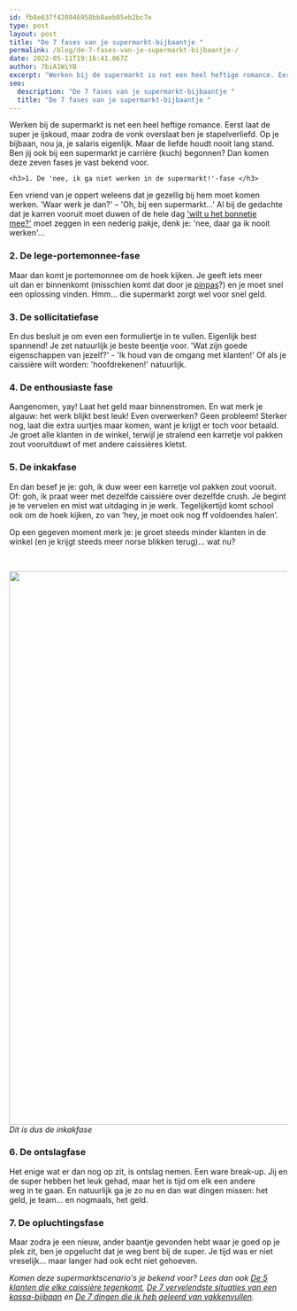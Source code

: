 ```yaml
---
id: fb8e637f420846958bb8aeb05eb2bc7e
type: post
layout: post
title: "De 7 fases van je supermarkt-bijbaantje "
permalink: /blog/de-7-fases-van-je-supermarkt-bijbaantje-/
date: 2022-05-11T19:16:41.067Z
author: 7biA1WiYB
excerpt: "Werken bij de supermarkt is net een heel heftige romance. Eerst laat de super je ijskoud, maar zodra de vonk overslaat ben je stapelverliefd. Op je bijbaan, nou ja, je salaris eigenlijk. Maar de liefde houdt nooit lang stand. Ben jij ook bij een supermarkt je carrière (kuch) begonnen? Dan komen deze zeven fases je vast bekend voor.  "
seo:
  description: "De 7 fases van je supermarkt-bijbaantje "
  title: "De 7 fases van je supermarkt-bijbaantje "
---
```

Werken bij de supermarkt is net een heel heftige romance. Eerst laat de super je ijskoud, maar zodra de vonk overslaat ben je stapelverliefd. Op je bijbaan, nou ja, je salaris eigenlijk. Maar de liefde houdt nooit lang stand. Ben jij ook bij een supermarkt je carrière (kuch) begonnen? Dan komen deze zeven fases je vast bekend voor.  

    <h3>1. De 'nee, ik ga niet werken in de supermarkt!'-fase </h3>
<p>Een vriend van je oppert weleens dat je gezellig bij hem moet komen werken. 'Waar werk je dan?' – 'Oh, bij een supermarkt…' Al bij de gedachte dat je karren vooruit moet duwen of de hele dag <a href="https://7dagen.netlify.app/blogs/de-7-vervelendste-situaties-van-een-kassa-bijbaan">'wilt u het bonnetje mee?'</a> moet zeggen in een nederig pakje, denk je: 'nee, daar ga ik nooit werken'…</p>
<h3>2. De lege-portemonnee-fase</h3>
<p>Maar dan komt je portemonnee om de hoek kijken. Je geeft iets meer uit dan er binnenkomt (misschien komt dat door je <a href="https://7dagen.netlify.app/blog/klein-bedrag-pinnen-mag-maar-hoeft-niet">pinpas</a>?) en je moet snel een oplossing vinden. Hmm... die supermarkt zorgt wel voor snel geld.</p>
<h3>3. De sollicitatiefase</h3>
<p>En dus besluit je om even een formuliertje in te vullen. Eigenlijk best spannend! Je zet natuurlijk je beste beentje voor. 'Wat zijn goede eigenschappen van jezelf?' - 'Ik houd van de omgang met klanten!' Of als je caissière wilt worden: 'hoofdrekenen!' natuurlijk.</p>
<h3>4. De enthousiaste fase </h3>
<p>Aangenomen, yay! Laat het geld maar binnenstromen. En wat merk je algauw: het werk blijkt best leuk! Even overwerken? Geen probleem! Sterker nog, laat die extra uurtjes maar komen, want je krijgt er toch voor betaald. Je groet alle klanten in de winkel, terwijl je stralend een karretje vol pakken zout vooruitduwt of met andere caissières kletst.  </p>
<h3>5. De inkakfase</h3>
<p>En dan besef je je: goh, ik duw weer een karretje vol pakken zout vooruit. Of: goh, ik praat weer met dezelfde caissière over dezelfde crush. Je begint je te vervelen en mist wat uitdaging in je werk. Tegelijkertijd komt school ook om de hoek kijken, zo van ‘hey, je moet ook nog ff voldoendes halen’.</p>
<p>Op een gegeven moment merk je: je groet steeds minder klanten in de winkel (en je krijgt steeds meer norse blikken terug)… wat nu?</p>
<p> </p>
<p><div class="media media-element-container media-default"><div id="file-21672" class="file file-image file-image-jpeg">

        
  
  <div class="content">
    <img height="1000" width="850" class="media-element file-default" src="https://7dagen.netlify.app/sites/default/files/tahrim2_0.jpg" alt="">  </div>

  
</div>
</div><em>Dit is dus de inkakfase</em>
<h3><strong>6. De ontslagfase</strong></h3>
<p>Het enige wat er dan nog op zit, is ontslag nemen. Een ware break-up. Jij en de super hebben het leuk gehad, maar het is tijd om elk een andere weg in te gaan. En natuurlijk ga je zo nu en dan wat dingen missen: het geld, je team… en nogmaals, het geld.</p>
<h3><strong>7. De opluchtingsfase</strong></h3>
<p>Maar zodra je een nieuw, ander baantje gevonden hebt waar je goed op je plek zit, ben je opgelucht dat je weg bent bij de super. Je tijd was er niet vreselijk… maar langer had ook echt niet gehoeven. </p>
<p><em>Komen deze supermarktscenario's je bekend voor? Lees dan ook <a href="https://7dagen.netlify.app/blog/de-5-klanten-die-elke-kassi%C3%A8re-tegenkomt">De 5 klanten die elke caissière tegenkomt</a>, <a href="https://7dagen.netlify.app/blogs/de-7-vervelendste-situaties-van-een-kassa-bijbaan">De 7 vervelendste situaties van een kassa-bijbaan</a> en <a href="https://7dagen.netlify.app/blog/de-7-dingen-die-ik-heb-geleerd-van-vakkenvullen">De 7 dingen die ik heb geleerd van vakkenvullen</a>.</em></p>  
